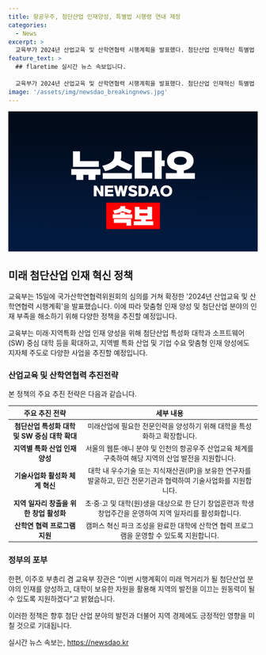 ```yaml
---
title: 항공우주, 첨단산업 인재양성, 특별법 시행령 연내 제정
categories:
  - News
excerpt: >
  교육부가 2024년 산업교육 및 산학연협력 시행계획을 발표했다. 첨단산업 인재혁신 특별법 시행령을 제정하여 첨단산업 분야의 인재 부족을 해소하고 지역 일자리를 창출하는 계획이다. 미래 산업을 대비하기 위해 대학과 소프트웨어 중심 대학 등을 확대하고, 지역별 특화 산업 및 기업 수요에 맞춘 인재 양성에 초점을 맞추고 있다. 또한 기술사업화를 위해 대학 내 우수기술을 발굴하여 기술사업화를 지원하고, 지역특화 산업에 맞는 창업가를 발굴하고 육성하는 사업을 추진 중이다. 이를 통해 첨단산업 분야의 인재를 양성하고 지역의 발전을 돕는 정책을 추진 중이다.
feature_text: >
  ## flaretime 실시간 뉴스 속보입니다.

  교육부가 2024년 산업교육 및 산학연협력 시행계획을 발표했다. 첨단산업 인재혁신 특별법 시행령을 제정하여 첨단산업 분야의 인재 부족을 해소하고 지역 일자리를 창출하는 계획이다. 미래 산업을 대비하기 위해 대학과 소프트웨어 중심 대학 등을 확대하고, 지역별 특화 산업 및 기업 수요에 맞춘 인재 양성에 초점을 맞추고 있다. 또한 기술사업화를 위해 대학 내 우수기술을 발굴하여 기술사업화를 지원하고, 지역특화 산업에 맞는 창업가를 발굴하고 육성하는 사업을 추진 중이다. 이를 통해 첨단산업 분야의 인재를 양성하고 지역의 발전을 돕는 정책을 추진 중이다.
image: '/assets/img/newsdao_breakingnews.jpg'
---
```


<p><img src="/assets/img/newsdao_breakingnews.jpg" alt="flaretime 속보" /></p>

<h2 data-ke-size="size26">미래 첨단산업 인재 혁신 정책</h2>

<p>교육부는 15일에 국가산학연협력위원회의 심의를 거쳐 확정한 '2024년 산업교육 및 산학연협력 시행계획'을 발표했습니다. 이에 따라 맞춤형 인재 양성 및 첨단산업 분야의 인재 부족을 해소하기 위해 다양한 정책을 추진할 예정입니다.</p>

<p data-ke-size="size16">교육부는 미래·지역특화 산업 인재 양성을 위해 첨단산업 특성화 대학과 소프트웨어(SW) 중심 대학 등을 확대하고, 지역별 특화 산업 및 기업 수요 맞춤형 인재 양성에도 지자체 주도로 다양한 사업을 추진할 예정입니다.</p>

<h3 data-ke-size="size24">산업교육 및 산학연협력 추진전략</h3>

<p>본 정책의 주요 추진 전략은 다음과 같습니다.</p>

<table>
<thead>
<tr>
<th style="text-align: center;">주요 추진 전략</th>
<th style="text-align: center;">세부 내용</th>
</tr>
</thead>
<tbody>
<tr>
<td style="text-align: center;"><b>첨단산업 특성화 대학 및 SW 중심 대학 확대</b></td>
<td style="text-align: center;">미래산업에 필요한 전문인력을 양성하기 위해 대학을 특성화하고 확장합니다.</td>
</tr>
<tr>
<td style="text-align: center;"><b>지역별 특화 산업 인재 양성</b></td>
<td style="text-align: center;">서울의 웹툰·애니 분야 및 인천의 항공우주 산업교육 체계를 구축하여 해당 지역의 산업 발전을 지원합니다.</td>
</tr>
<tr>
<td style="text-align: center;"><b>기술사업화 활성화 체계 혁신</b></td>
<td style="text-align: center;">대학 내 우수기술 또는 지식재산권(IP)을 보유한 연구자를 발굴하고, 민간 전문기관과 협력하여 기술사업화를 지원합니다.</td>
</tr>
<tr>
<td style="text-align: center;"><b>지역 일자리 창출을 위한 창업 활성화</b></td>
<td style="text-align: center;">초·중·고 및 대학(원)생을 대상으로 한 단기 창업훈련과 학생창업주간을 운영하여 지역 일자리를 활성화합니다.</td>
</tr>
<tr>
<td style="text-align: center;"><b>산학연 협력 프로그램 지원</b></td>
<td style="text-align: center;">캠퍼스 혁신 파크 조성을 완료한 대학에 산학연 협력 프로그램을 운영할 수 있도록 지원합니다.</td>
</tr>
</tbody>
</table>

<h3 data-ke-size="size24">정부의 포부</h3>

<p>한편, 이주호 부총리 겸 교육부 장관은 “이번 시행계획이 미래 먹거리가 될 첨단산업 분야의 인재를 양성하고, 대학이 보유한 자원을 활용해 지역의 발전을 이끄는 원동력이 될 수 있도록 지원하겠다”고 밝혔습니다.</p>

<p>이러한 정책은 향후 첨단 산업 분야의 발전과 더불어 지역 경제에도 긍정적인 영향을 미칠 것으로 기대됩니다.</p>
실시간 뉴스 속보는, <a href="https://newsdao.kr" rel="dofollow">https://newsdao.kr</a>


